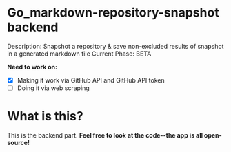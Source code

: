 # Go_markdown-repository-snapshot backend

Description: Snapshot a repository & save non-excluded results of snapshot in a generated markdown file
Current Phase: BETA

**Need to work on:**

- [x] Making it work via GitHub API and GitHub API token
- [ ] Doing it via web scraping

# What is this?

This is the backend part. **Feel free to look at the code--the app is all open-source!**
